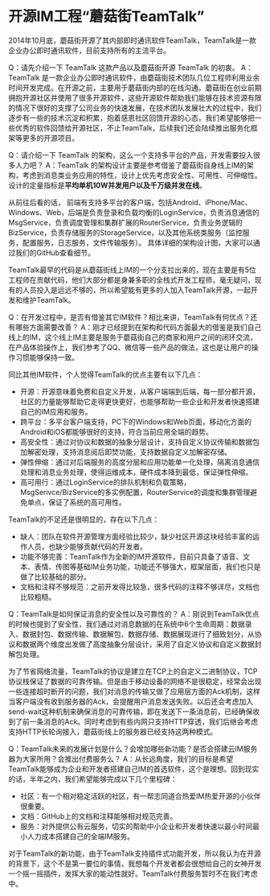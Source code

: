 # 开源IM工程“蘑菇街TeamTalk”

2014年10月底，蘑菇街开源了其内部即时通讯软件TeamTalk，TeamTalk是一款企业办公即时通讯软件，目前支持所有的主流平台。

Q：请先介绍一下 TeamTalk 这款产品以及蘑菇街开源 TeamTalk 的初衷。
A：TeamTalk 是一款企业办公即时通讯软件，由蘑菇街技术团队几位工程师利用业余时间开发完成。在开源之前，主要用于蘑菇街内部的在线沟通。蘑菇街在创业前期拥抱开源社区并使用了很多开源软件，这些开源软件帮助我们能够在技术资源有限的情况下很好的支撑了公司业务的快速发展，在技术团队发展壮大的过程中，我们逐步有一些的技术沉淀和积累，抱着感恩社区回馈开源的心态，我们希望能够把一些优秀的软件回馈给开源社区，不止TeamTalk，后续我们还会陆续推出服务化框架等更多的开源项目。

Q：请介绍一下 TeamTalk 的架构，这么一个支持多平台的产品，开发需要投入很多人力吧？
A：TeamTalk 的架构设计主要是参考借鉴了蘑菇街自身线上IM的架构，考虑到消息类业务应用的特性，设计上优先考虑安全性、可用性、可伸缩性。设计的定量指标是**平均单机10W并发用户以及千万级并发在线**。

从前往后看的话， 前端有支持多平台的客户端，包括Android、iPhone/Mac、Windows、Web，后端是负责登录和负载均衡的LoginService，负责消息通信的MsgService，负责调度管理和集群扩展的RouterService，负责业务逻辑的BizService，负责存储服务的StorageService，以及其他系统类服务（监控服务，配置服务，日志服务，文件传输服务）。 具体详细的架构设计图，大家可以通过我们的GitHub查看细节。

TeamTalk最早的代码是从蘑菇街线上IM的一个分支拉出来的，现在主要是有5位工程师在贡献代码，他们大部分都是身兼多职的全栈式开发工程师，毫无疑问，现有的人员投入是远远不够的，所以希望能有更多的人加入TeamTalk开源，一起开发和维护TeamTalk。

Q：在开发过程中，是否有借鉴其它IM软件？相比来讲，TeamTalk有何优点？还有哪些方面需要改善？
A：刚才已经提到在架构和代码方面最大的借鉴是我们自己线上的IM，这个线上IM主要是服务于蘑菇街自己的商家和用户之间的闭环交流，在产品体验操作上，我们参考了QQ、微信等一些产品的做法，这也是让用户的操作习惯能够保持一致。

同比其他IM软件，个人觉得TeamTalk的优点主要有以下几点：

- 开源：开源意味着免费和自定义开发，从客户端端到后端，每一部分都开源，社区的力量能够帮助它走得更快更好，也能够帮助一些企业和开发者快速搭建自己的IM应用和服务。
- 跨平台：多平台客户端支持，PC下的Windows和Web页面，移动化方面的Android和iOS都能够很好的支持，符合当前应用全端的趋势。
- 高安全性：通过对协议和数据的抽象分层设计，支持自定义协议传输和数据包加解密处理，支持消息阅后即焚功能，支持数据自定义加解密存储。
- 弹性伸缩：通过对后端服务的高度分层和应用功能单一化处理，隔离消息通信处理和消息业务处理，使得运维成本，硬件成本降到最低，保证弹性伸缩。
- 高可用行：通过LoginService的排队机制和负载策略，MsgSerivce/BizService的多实例配置，RouterService的调度和集群管理避免单点，保证了系统的高可用性。


TeamTalk的不足还是很明显的，存在以下几点：

- 缺人：团队在软件开源管理方面经验比较少，缺少社区开源这块经验丰富的运作人员，也缺少能够贡献代码的开发者。
- 功能不够完善：TeamTalk作为全新的IM开源软件，目前只具备了语音、文本、表情、传图等基础IM业务功能，功能还不够强大，框架层面，我们也只是做了比较基础的部分。
- 文档和注释不够规范：之前开发得比较急，很多代码的注释不够详尽，文档也比较粗糙。


Q：TeamTalk是如何保证消息的安全性以及可靠性的？
A：刚说到TeamTalk优点的时候也提到了安全性，我们通过对消息数据的在系统中6个生命周期：数据录入、数据封包、数据传输、数据解包、数据存储、数据展现进行了细致划分，从协议和数据两个维度出发做了高度抽象分层设计，采用了自定义协议和自定义数据封解包处理。

为了节省网络流量，TeamTalk的协议是建立在TCP上的自定义二进制协议，TCP协议栈保证了数据的可靠传输。但是由于移动设备的网络不是很稳定，经常会出现一些连接超时断开的问题，我们对消息的传输又做了应用层方面的Ack机制，这样当客户端没有收到服务器的Ack，会提醒用户消息发送失败。以后还会考虑加入send-wait这种机制来确保消息的可靠传输，即在发送下一条消息前，已经确保收到了前一条消息的Ack。同时考虑到有些内网只支持HTTP穿透，我们后继会考虑支持HTTP长轮询接入，蘑菇街线上的服务器已经支持这两种模式。

Q：TeamTalk未来的发展计划是什么？会增加哪些新功能？是否会搭建云IM服务器为大家所用？会推出付费服务么？
A：从长远角度，我们的目标是希望TeamTalk能够成为企业和开发者搭建自己IM的首选软件，这个是理想。回到现实的话，半年之内，我们希望能够完成以下几个里程碑：

- 社区：有一个相对稳定活跃的社区，有一帮志同道合热爱IM热爱开源的小伙伴很重要。
- 文档：GitHub上的文档和注释能够相对规范完善。
- 服务：对外提供公有云服务，切实的帮助中小企业和开发者快速以最小时间最小人力成本搭建自己的全端IM服务。


对于TeamTalk的新功能，由于TeamTalk支持插件式功能开发，所以我认为在开源的背景下，这个不是第一要位的事情，我想每个开发者都会很想给自己的女神开发一个摇一摇插件，发挥大家的能动性就好。TeamTalk付费服务暂时不在我们考虑中。